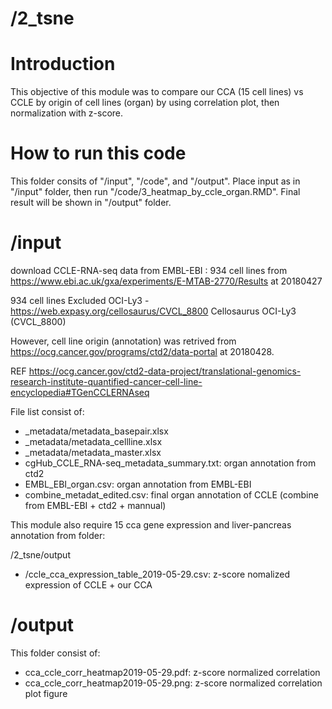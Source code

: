 # /2_tsne
# Introduction
This objective of this module was to compare our CCA (15 cell lines) vs CCLE by origin of cell lines (organ) by using correlation plot, then normalization with z-score.

# How to run this code
This folder consits of  "/input", "/code", and "/output". Place input as in "/input" folder, then run "/code/3_heatmap_by_ccle_organ.RMD". Final result will be shown in "/output" folder.

# /input
download CCLE-RNA-seq data from EMBL-EBI : 934 cell lines
from https://www.ebi.ac.uk/gxa/experiments/E-MTAB-2770/Results
at 20180427 <br/> 

934 cell lines 
Excluded OCI-Ly3 - https://web.expasy.org/cellosaurus/CVCL_8800
Cellosaurus OCI-Ly3 (CVCL_8800) <br/> 

However, cell line origin (annotation) was retrived from https://ocg.cancer.gov/programs/ctd2/data-portal at 20180428. <br/>

REF https://ocg.cancer.gov/ctd2-data-project/translational-genomics-research-institute-quantified-cancer-cell-line-encyclopedia#TGenCCLERNAseq <br/>

File list consist of:
-	_metadata/metadata_basepair.xlsx
-	_metadata/metadata_cellline.xlsx
-	_metadata/metadata_master.xlsx
-	cgHub_CCLE_RNA-seq_metadata_summary.txt: organ annotation from ctd2
-	EMBL_EBI_organ.csv: organ annotation from EMBL-EBI 
-	combine_metadat_edited.csv: final organ annotation of CCLE (combine from EMBL-EBI + ctd2 + mannual)

This module also require 15 cca gene expression and liver-pancreas annotation from folder: <br/>

/2_tsne/output <br/>
- /ccle_cca_expression_table_2019-05-29.csv: z-score nomalized expression of CCLE + our CCA

# /output
This folder consist of: <br/> 
- cca_ccle_corr_heatmap2019-05-29.pdf: z-score normalized correlation
- cca_ccle_corr_heatmap2019-05-29.png: z-score normalized correlation plot figure
